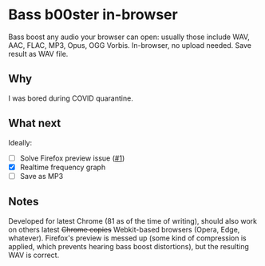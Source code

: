 # Bass b00ster in-browser

Bass boost any audio your browser can open: usually those include WAV, AAC, FLAC, MP3, Opus, OGG Vorbis. In-browser, no upload needed. Save result as WAV file.

## Why

I was bored during COVID quarantine.

## What next

Ideally:

- [ ] Solve Firefox preview issue ([#1][i1])
- [x] Realtime frequency graph
- [ ] Save as MP3

## Notes

Developed for latest Chrome (81 as of the time of writing), should also work on others latest ~~Chrome copies~~ Webkit-based browsers (Opera, Edge, whatever). Firefox's preview is messed up (some kind of compression is applied, which prevents hearing bass boost distortions), but the resulting WAV is correct.

[i1]: https://github.com/1valdis/bass-booster/issues/1
